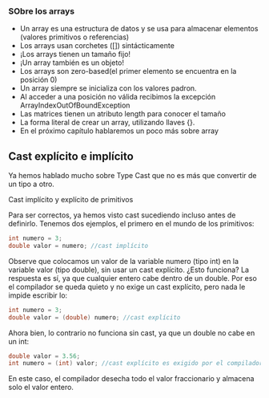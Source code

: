 ### SObre los arrays
+ Un array es una estructura de datos y se usa para almacenar elementos (valores primitivos o referencias)
+ Los arrays usan corchetes ([]) sintácticamente
+ ¡Los arrays tienen un tamaño fijo!
+ ¡Un array también es un objeto!
+ Los arrays son zero-based(el primer elemento se encuentra en la posición 0)
+ Un array siempre se inicializa con los valores padron.
+ Al acceder a una posición no válida recibimos la excepción ArrayIndexOutOfBoundException
+ Las matrices tienen un atributo length para conocer el tamaño
+ La forma literal de crear un array, utilizando llaves {}.
+ En el próximo capítulo hablaremos un poco más sobre array

## Cast explícito e implícito


Ya hemos hablado mucho sobre Type Cast que no es más que convertir de un tipo a otro.

Cast implícito y explícito de primitivos

Para ser correctos, ya hemos visto cast sucediendo incluso antes de definirlo. Tenemos dos ejemplos, el primero en el mundo de los primitivos:
```java
int numero = 3;
double valor = numero; //cast implícito
```
Observe que colocamos un valor de la variable numero (tipo int) en la variable valor (tipo double), sin usar un cast explícito. ¿Esto funciona? La respuesta es sí, ya que cualquier entero cabe dentro de un double. Por eso el compilador se queda quieto y no exige un cast explícito, pero nada le impide escribir lo:
```java
int numero = 3;
double valor = (double) numero; //cast explícito
```
Ahora bien, lo contrario no funciona sin cast, ya que un double no cabe en un int:
```java
double valor = 3.56;
int numero = (int) valor; //cast explícito es exigido por el compilador
```
En este caso, el compilador desecha todo el valor fraccionario y almacena solo el valor entero.
